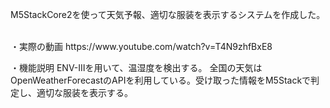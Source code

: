 M5StackCore2を使って天気予報、適切な服装を表示するシステムを作成した。
<p>
<br>
・実際の動画
https://www.youtube.com/watch?v=T4N9zhfBxE8
<br>
<p>
・機能説明
ENV-Ⅲを用いて、温湿度を検出する。
全国の天気はOpenWeatherForecastのAPIを利用している。受け取った情報をM5Stackで判定し、適切な服装を表示する。
